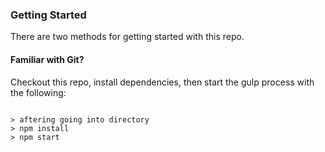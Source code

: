 

### Getting Started

There are two methods for getting started with this repo.

#### Familiar with Git?
Checkout this repo, install dependencies, then start the gulp process with the following:

```

> aftering going into directory
> npm install
> npm start
```
